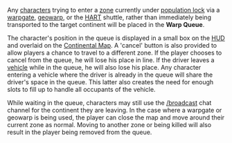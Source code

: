 Any [characters](Character.md) trying to enter a [zone](Zone.md) currently under
[population lock](Population_Lock.md) via a
[warpgate](../locations/Warpgate.md), [geowarp](../locations/Geowarp.md), or the
[HART](HART.md) shuttle, rather than immediately being transported to the target
continent will be placed in the **Warp Queue**.

The character's position in the queue is displayed in a small box on the
[HUD](Heads-up_Display.md) and overlaid on the
[Continental Map](Continental_Map.md). A 'cancel' button is also provided
to allow players a chance to travel to a different zone. If the player chooses
to cancel from the queue, he will lose his place in line. If the driver leaves a
[vehicle](../vehicles/index.md) while in the queue, he will also lose his
place. Any character entering a vehicle where the driver is already in the queue
will share the driver's space in the queue. This latter also creates the need
for enough slots to fill up to handle all occupants of the vehicle.

While waiting in the queue, characters may still use the
[/broadcast](../chat/In-Game_Commands.md) chat channel for the continent
they are leaving. In the case where a warpgate or geowarp is being used, the
player can close the map and move around their current zone as normal. Moving to
another zone or being killed will also result in the player being removed from
the queue.
